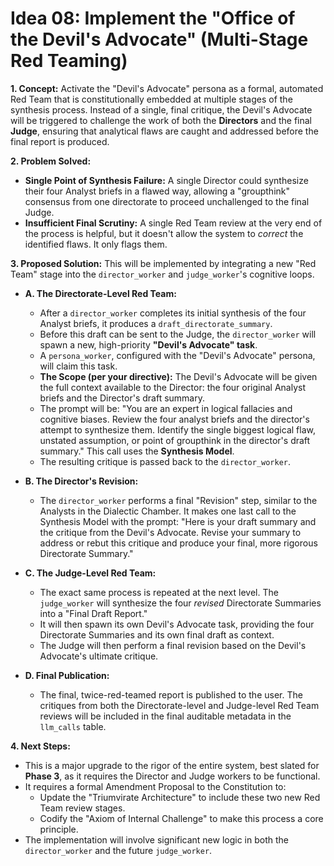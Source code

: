# Idea 08: Implement the "Office of the Devil's Advocate" (Multi-Stage Red Teaming)

**1. Concept:**
Activate the "Devil's Advocate" persona as a formal, automated Red Team that is constitutionally embedded at multiple stages of the synthesis process. Instead of a single, final critique, the Devil's Advocate will be triggered to challenge the work of both the **Directors** and the final **Judge**, ensuring that analytical flaws are caught and addressed before the final report is produced.

**2. Problem Solved:**
- **Single Point of Synthesis Failure:** A single Director could synthesize their four Analyst briefs in a flawed way, allowing a "groupthink" consensus from one directorate to proceed unchallenged to the final Judge.
- **Insufficient Final Scrutiny:** A single Red Team review at the very end of the process is helpful, but it doesn't allow the system to *correct* the identified flaws. It only flags them.

**3. Proposed Solution:**
This will be implemented by integrating a new "Red Team" stage into the `director_worker` and `judge_worker`'s cognitive loops.

- **A. The Directorate-Level Red Team:**
  - After a `director_worker` completes its initial synthesis of the four Analyst briefs, it produces a `draft_directorate_summary`.
  - Before this draft can be sent to the Judge, the `director_worker` will spawn a new, high-priority **"Devil's Advocate" task**.
  - A `persona_worker`, configured with the "Devil's Advocate" persona, will claim this task.
  - **The Scope (per your directive):** The Devil's Advocate will be given the full context available to the Director: the four original Analyst briefs and the Director's draft summary.
  - The prompt will be: "You are an expert in logical fallacies and cognitive biases. Review the four analyst briefs and the director's attempt to synthesize them. Identify the single biggest logical flaw, unstated assumption, or point of groupthink in the director's draft summary." This call uses the **Synthesis Model**.
  - The resulting critique is passed back to the `director_worker`.

- **B. The Director's Revision:**
  - The `director_worker` performs a final "Revision" step, similar to the Analysts in the Dialectic Chamber. It makes one last call to the Synthesis Model with the prompt: "Here is your draft summary and the critique from the Devil's Advocate. Revise your summary to address or rebut this critique and produce your final, more rigorous Directorate Summary."

- **C. The Judge-Level Red Team:**
  - The exact same process is repeated at the next level. The `judge_worker` will synthesize the four *revised* Directorate Summaries into a "Final Draft Report."
  - It will then spawn its own Devil's Advocate task, providing the four Directorate Summaries and its own final draft as context.
  - The Judge will then perform a final revision based on the Devil's Advocate's ultimate critique.

- **D. Final Publication:**
  - The final, twice-red-teamed report is published to the user. The critiques from both the Directorate-level and Judge-level Red Team reviews will be included in the final auditable metadata in the `llm_calls` table.

**4. Next Steps:**
- This is a major upgrade to the rigor of the entire system, best slated for **Phase 3**, as it requires the Director and Judge workers to be functional.
- It requires a formal Amendment Proposal to the Constitution to:
  - Update the "Triumvirate Architecture" to include these two new Red Team review stages.
  - Codify the "Axiom of Internal Challenge" to make this process a core principle.
- The implementation will involve significant new logic in both the `director_worker` and the future `judge_worker`.
